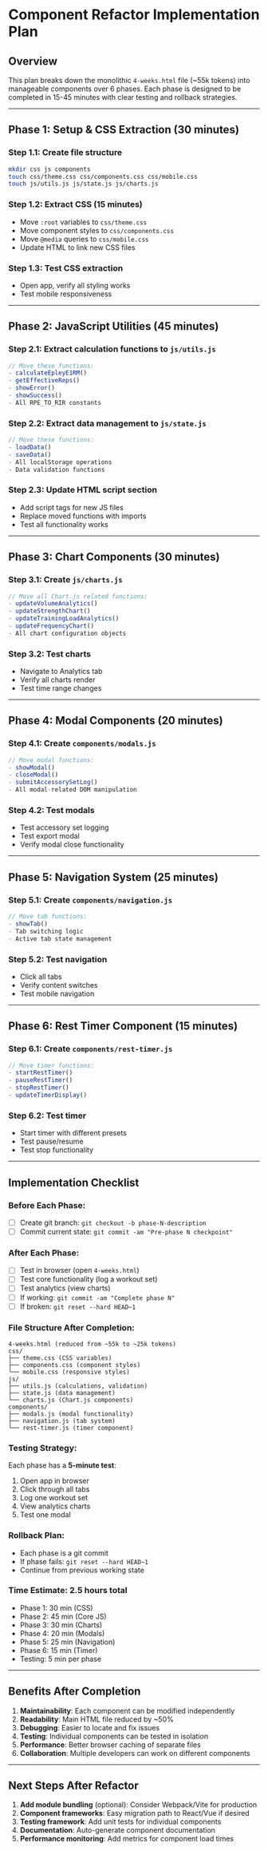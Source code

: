 # **Component Refactor Implementation Plan**

## **Overview**

This plan breaks down the monolithic `4-weeks.html` file (~55k tokens) into manageable components over 6 phases. Each phase is designed to be completed in 15-45 minutes with clear testing and rollback strategies.

---

## **Phase 1: Setup & CSS Extraction (30 minutes)**

### **Step 1.1: Create file structure**

```bash
mkdir css js components
touch css/theme.css css/components.css css/mobile.css
touch js/utils.js js/state.js js/charts.js
```

### **Step 1.2: Extract CSS (15 minutes)**

- Move `:root` variables to `css/theme.css`
- Move component styles to `css/components.css`
- Move `@media` queries to `css/mobile.css`
- Update HTML to link new CSS files

### **Step 1.3: Test CSS extraction**

- Open app, verify all styling works
- Test mobile responsiveness

---

## **Phase 2: JavaScript Utilities (45 minutes)**

### **Step 2.1: Extract calculation functions to `js/utils.js`**

```javascript
// Move these functions:
- calculateEpleyE1RM()
- getEffectiveReps()
- showError()
- showSuccess()
- All RPE_TO_RIR constants
```

### **Step 2.2: Extract data management to `js/state.js`**

```javascript
// Move these functions:
- loadData()
- saveData()
- All localStorage operations
- Data validation functions
```

### **Step 2.3: Update HTML script section**

- Add script tags for new JS files
- Replace moved functions with imports
- Test all functionality works

---

## **Phase 3: Chart Components (30 minutes)**

### **Step 3.1: Create `js/charts.js`**

```javascript
// Move all Chart.js related functions:
- updateVolumeAnalytics()
- updateStrengthChart()
- updateTrainingLoadAnalytics()
- updateFrequencyChart()
- All chart configuration objects
```

### **Step 3.2: Test charts**

- Navigate to Analytics tab
- Verify all charts render
- Test time range changes

---

## **Phase 4: Modal Components (20 minutes)**

### **Step 4.1: Create `components/modals.js`**

```javascript
// Move modal functions:
- showModal()
- closeModal()
- submitAccessorySetLog()
- All modal-related DOM manipulation
```

### **Step 4.2: Test modals**

- Test accessory set logging
- Test export modal
- Verify modal close functionality

---

## **Phase 5: Navigation System (25 minutes)**

### **Step 5.1: Create `components/navigation.js`**

```javascript
// Move tab functions:
- showTab()
- Tab switching logic
- Active tab state management
```

### **Step 5.2: Test navigation**

- Click all tabs
- Verify content switches
- Test mobile navigation

---

## **Phase 6: Rest Timer Component (15 minutes)**

### **Step 6.1: Create `components/rest-timer.js`**

```javascript
// Move timer functions:
- startRestTimer()
- pauseRestTimer()
- stopRestTimer()
- updateTimerDisplay()
```

### **Step 6.2: Test timer**

- Start timer with different presets
- Test pause/resume
- Test stop functionality

---

## **Implementation Checklist**

### **Before Each Phase:**

- [ ] Create git branch: `git checkout -b phase-N-description`
- [ ] Commit current state: `git commit -am "Pre-phase N checkpoint"`

### **After Each Phase:**

- [ ] Test in browser (open `4-weeks.html`)
- [ ] Test core functionality (log a workout set)
- [ ] Test analytics (view charts)
- [ ] If working: `git commit -am "Complete phase N"`
- [ ] If broken: `git reset --hard HEAD~1`

### **File Structure After Completion:**

```
4-weeks.html (reduced from ~55k to ~25k tokens)
css/
├── theme.css (CSS variables)
├── components.css (component styles)  
└── mobile.css (responsive styles)
js/
├── utils.js (calculations, validation)
├── state.js (data management)
└── charts.js (Chart.js components)
components/
├── modals.js (modal functionality)
├── navigation.js (tab system)
└── rest-timer.js (timer component)
```

### **Testing Strategy:**

Each phase has a **5-minute test**:

1. Open app in browser
2. Click through all tabs
3. Log one workout set
4. View analytics charts  
5. Test one modal

### **Rollback Plan:**

- Each phase is a git commit
- If phase fails: `git reset --hard HEAD~1`
- Continue from previous working state

### **Time Estimate: 2.5 hours total**

- Phase 1: 30 min (CSS)
- Phase 2: 45 min (Core JS)  
- Phase 3: 30 min (Charts)
- Phase 4: 20 min (Modals)
- Phase 5: 25 min (Navigation)
- Phase 6: 15 min (Timer)
- Testing: 5 min per phase

---

## **Benefits After Completion**

1. **Maintainability**: Each component can be modified independently
2. **Readability**: Main HTML file reduced by ~50%
3. **Debugging**: Easier to locate and fix issues
4. **Testing**: Individual components can be tested in isolation
5. **Performance**: Better browser caching of separate files
6. **Collaboration**: Multiple developers can work on different components

---

## **Next Steps After Refactor**

1. **Add module bundling** (optional): Consider Webpack/Vite for production
2. **Component frameworks**: Easy migration path to React/Vue if desired
3. **Testing framework**: Add unit tests for individual components
4. **Documentation**: Auto-generate component documentation
5. **Performance monitoring**: Add metrics for component load times


